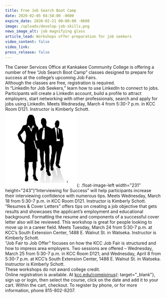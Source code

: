 ```yaml
---
title: Free Job Search Boot Camp
date: 2020-02-05 04:58:00 -0600
expire_date: 2020-02-21 00:00:00 -0600
image: /uploads/develop-job-skills.png
news_image_alt: job magnifying glass
article_lead: Workshops offer preparation for job seekers
video_content: false
video_link:
press_release: false
---
```


The Career Services Office at Kankakee Community College is offering a number of free “Job Search Boot Camp” classes designed to prepare for success at the college’s upcoming Job Fairs.<br>Although the classes are free, registration is required.<br>In “LinkedIn for Job Seekers,” learn how to use LinkedIn to connect to jobs. Participants will create a LinkedIn account, build a profile to attract employers, start networking with other professionals, search and apply for jobs using LinkedIn. Meets Wednesday, March 4 from 5:30-7 p.m. in KCC Room D121. Instructor is Kimberly Schott.<br>![](/uploads/interview-square.JPG){: .float-image-left width="231" height="243"}“Interviewing for Success” will help participants increase their interviewing confidence with numerous tips. Meets Wednesday, March 18 from 5:30-7 p.m. in KCC Room D121. Instructor is Kimberly Schott.<br>“Resumes & Cover Letters” offers tips on creating a job objective that gets results and showcases the applicant’s employment and educational background. Formatting the resume and components of a successful cover letter also will be reviewed. This workshop is great for people looking to move up in a career field. Meets Tuesday, March 24 from 5:30-7 p.m. at KCC’s South Extension Center, 1488 E. Walnut St. in Watseka. Instructor is Kimberly Schott.<br>“Job Fair to Job Offer” focuses on how the KCC Job Fair is structured and how to impress area employers. Two sessions are offered – Wednesday, March 25 from 5:30-7 p.m. in KCC Room D121; and Wednesday, April 8 from 5:30-7 p.m. at KCC’s South Extension Center, 1488 E. Walnut St. in Watseka. Instructor is Kimberly Schott.<br>These workshops do not award college credit.&nbsp;<br>Online registration is available. At [kcc.edu/comejoinus](https://www.enrole.com/kcc/jsp/login.jsp){: target="_blank"}, sign up or login, then select the course, click on the date and add it to your cart. Within the cart, checkout. To register by phone, or for more information, phone 815-802-8207.<br>&nbsp;
